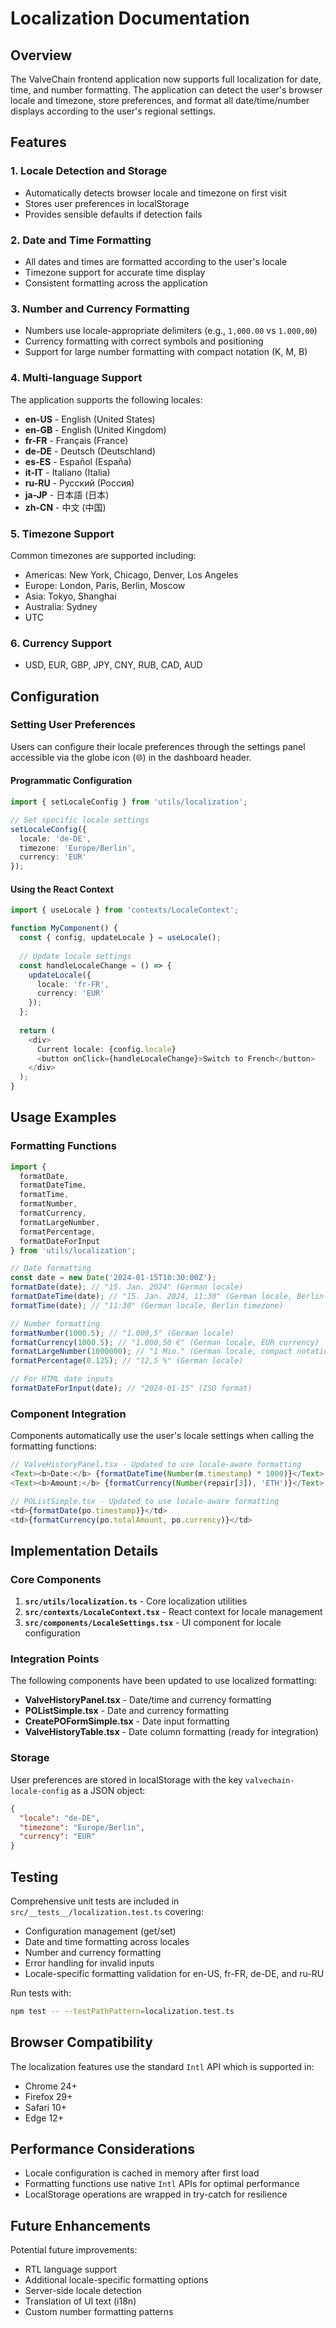 # Localization Documentation

## Overview

The ValveChain frontend application now supports full localization for date, time, and number formatting. The application can detect the user's browser locale and timezone, store preferences, and format all date/time/number displays according to the user's regional settings.

## Features

### 1. Locale Detection and Storage
- Automatically detects browser locale and timezone on first visit
- Stores user preferences in localStorage
- Provides sensible defaults if detection fails

### 2. Date and Time Formatting
- All dates and times are formatted according to the user's locale
- Timezone support for accurate time display
- Consistent formatting across the application

### 3. Number and Currency Formatting
- Numbers use locale-appropriate delimiters (e.g., `1,000.00` vs `1.000,00`)
- Currency formatting with correct symbols and positioning
- Support for large number formatting with compact notation (K, M, B)

### 4. Multi-language Support
The application supports the following locales:
- **en-US** - English (United States)
- **en-GB** - English (United Kingdom)  
- **fr-FR** - Français (France)
- **de-DE** - Deutsch (Deutschland)
- **es-ES** - Español (España)
- **it-IT** - Italiano (Italia)
- **ru-RU** - Русский (Россия)
- **ja-JP** - 日本語 (日本)
- **zh-CN** - 中文 (中国)

### 5. Timezone Support
Common timezones are supported including:
- Americas: New York, Chicago, Denver, Los Angeles
- Europe: London, Paris, Berlin, Moscow
- Asia: Tokyo, Shanghai
- Australia: Sydney
- UTC

### 6. Currency Support
- USD, EUR, GBP, JPY, CNY, RUB, CAD, AUD

## Configuration

### Setting User Preferences

Users can configure their locale preferences through the settings panel accessible via the globe icon (🌐) in the dashboard header.

#### Programmatic Configuration

```typescript
import { setLocaleConfig } from 'utils/localization';

// Set specific locale settings
setLocaleConfig({
  locale: 'de-DE',
  timezone: 'Europe/Berlin',
  currency: 'EUR'
});
```

#### Using the React Context

```typescript
import { useLocale } from 'contexts/LocaleContext';

function MyComponent() {
  const { config, updateLocale } = useLocale();
  
  // Update locale settings
  const handleLocaleChange = () => {
    updateLocale({
      locale: 'fr-FR',
      currency: 'EUR'
    });
  };
  
  return (
    <div>
      Current locale: {config.locale}
      <button onClick={handleLocaleChange}>Switch to French</button>
    </div>
  );
}
```

## Usage Examples

### Formatting Functions

```typescript
import { 
  formatDate, 
  formatDateTime, 
  formatTime,
  formatNumber,
  formatCurrency,
  formatLargeNumber,
  formatPercentage,
  formatDateForInput
} from 'utils/localization';

// Date formatting
const date = new Date('2024-01-15T10:30:00Z');
formatDate(date); // "15. Jan. 2024" (German locale)
formatDateTime(date); // "15. Jan. 2024, 11:30" (German locale, Berlin timezone)
formatTime(date); // "11:30" (German locale, Berlin timezone)

// Number formatting  
formatNumber(1000.5); // "1.000,5" (German locale)
formatCurrency(1000.5); // "1.000,50 €" (German locale, EUR currency)
formatLargeNumber(1000000); // "1 Mio." (German locale, compact notation)
formatPercentage(0.125); // "12,5 %" (German locale)

// For HTML date inputs
formatDateForInput(date); // "2024-01-15" (ISO format)
```

### Component Integration

Components automatically use the user's locale settings when calling the formatting functions:

```typescript
// ValveHistoryPanel.tsx - Updated to use locale-aware formatting
<Text><b>Date:</b> {formatDateTime(Number(m.timestamp) * 1000)}</Text>
<Text><b>Amount:</b> {formatCurrency(Number(repair[3]), 'ETH')}</Text>

// POListSimple.tsx - Updated to use locale-aware formatting  
<td>{formatDate(po.timestamp)}</td>
<td>{formatCurrency(po.totalAmount, po.currency)}</td>
```

## Implementation Details

### Core Components

1. **`src/utils/localization.ts`** - Core localization utilities
2. **`src/contexts/LocaleContext.tsx`** - React context for locale management
3. **`src/components/LocaleSettings.tsx`** - UI component for locale configuration

### Integration Points

The following components have been updated to use localized formatting:

- **ValveHistoryPanel.tsx** - Date/time and currency formatting
- **POListSimple.tsx** - Date and currency formatting  
- **CreatePOFormSimple.tsx** - Date input formatting
- **ValveHistoryTable.tsx** - Date column formatting (ready for integration)

### Storage

User preferences are stored in localStorage with the key `valvechain-locale-config` as a JSON object:

```json
{
  "locale": "de-DE",
  "timezone": "Europe/Berlin", 
  "currency": "EUR"
}
```

## Testing

Comprehensive unit tests are included in `src/__tests__/localization.test.ts` covering:

- Configuration management (get/set)
- Date and time formatting across locales
- Number and currency formatting
- Error handling for invalid inputs
- Locale-specific formatting validation for en-US, fr-FR, de-DE, and ru-RU

Run tests with:
```bash
npm test -- --testPathPattern=localization.test.ts
```

## Browser Compatibility

The localization features use the standard `Intl` API which is supported in:
- Chrome 24+
- Firefox 29+
- Safari 10+
- Edge 12+

## Performance Considerations

- Locale configuration is cached in memory after first load
- Formatting functions use native `Intl` APIs for optimal performance
- LocalStorage operations are wrapped in try-catch for resilience

## Future Enhancements

Potential future improvements:
- RTL language support
- Additional locale-specific formatting options
- Server-side locale detection
- Translation of UI text (i18n)
- Custom number formatting patterns